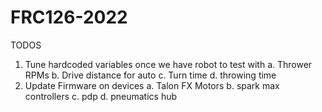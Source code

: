 # FRC126-2022

TODOS

1. Tune hardcoded variables once we have robot to test with
  a. Thrower RPMs
  b. Drive distance for auto
  c. Turn time
  d. throwing time
2. Update Firmware on devices 
  a. Talon FX Motors
  b. spark max controllers
  c. pdp
  d. pneumatics hub
   
